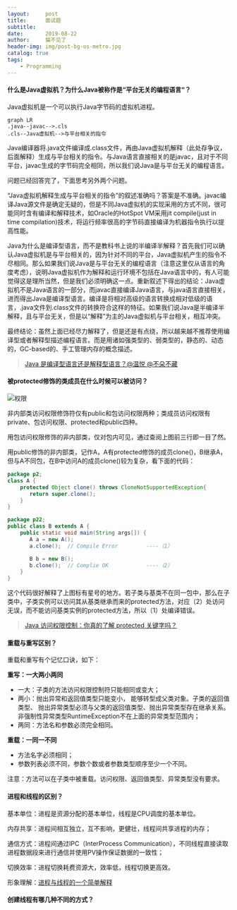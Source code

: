 ```yaml
---
layout:     post
title:      面试题
subtitle:   
date:       2019-08-22
author:     猫不见了
header-img: img/post-bg-os-metro.jpg
catalog: true
tags:
    - Programming
---
```




#### 什么是Java虚拟机？为什么Java被称作是“平台无关的编程语言“？

Java虚拟机是一个可以执行Java字节码的虚拟机进程。

```mermaid
graph LR
.java--javac-->.cls
.cls--Java虚拟机-->与平台相关的指令

```

Java编译器将.java文件编译成.class文件，再由Java虚拟机解释（此处存争议，后面解释）生成与平台相关的指令。与Java语言直接相关的是javac，且对于不同平台，javac生成的字节码完全相同，所以我们说Java是与平台无关的编程语言。



问题已经回答完了，下面思考另外两个问题。



“Java虚拟机解释生成与平台相关的指令”的叙述准确吗？答案是不准确。javac编译Java源文件是确定无疑的，但是不同Java虚拟机的实现采用的方式不同，很可能同时含有编译和解释技术，如Oracle的HotSpot VM采用jit compile(just in time compilation)技术，将运行频率很高的字节码直接编译为机器指令执行以提高性能。



Java为什么是编译型语言，而不是教科书上说的半编译半解释？首先我们可以确认Java虚拟机是与平台相关的，因为针对不同的平台，Java虚拟机产生的指令不尽相同。那么如果我们说Java是与平台无关的编程语言（注意这里仅从语言的角度考虑），说明Java虚拟机作为解释和运行环境不包括在Java语言中的，有人可能觉得这是理所当然，但是我们必须明确这一点。重新叙述下得出的结论：Java虚拟机不是Java语言的一部分，而javac直接编译Java语言，与java语言直接相关，进而得出Java是编译型语言。编译是将相对高级的语言转换成相对低级的语言，.java文件到.class文件的转换符合这样的特征。如果我们说Java是半编译半解释，且与平台无关，但是以“解释”为主的Java虚拟机与平台相关，相互冲突。



最终结论：虽然上面已经尽力解释了，但是还是有点绕，所以越来越不推荐使用编译型或者解释型描述编程语言。而是用诸如强类型的、弱类型的，静态的、动态的，GC-based的、手工管理内存的概念描述。



> [Java 是编译型语言还是解释型语言？@温悦 @不朵不藏](https://www.zhihu.com/question/19608553)





#### 被protected修饰的类成员在什么时候可以被访问？

![权限](http://static.zybuluo.com/Rico123/mybpgsljdfu9hn5ojot0x66n/Java访问权限控制.png)



非内部类访问权限修饰符仅有public和包访问权限两种；类成员访问权限有private、包访问权限、protected和public四种。



用包访问权限修饰的非内部类，仅对包内可见，通过查阅上图前三行即一目了然。

用public修饰的非内部类，记作A，A有protected修饰的成员clone()，B继承A，但与A不同包，在B中访问A的成员clone()较为复杂，看下面的代码：

```java
package p2;
class A {
    protected Object clone() throws CloneNotSupportedException{
       return super.clone();
    }
}

package p22;
public class B extends A {
    public static void main(String args[]) {
       A a = new A();
       a.clone();  // Compile Error      	----（1）

       B b = new B();
       b.clone();  // Complie OK       	  	----（2）
    }
}
```

这个代码很好解释了上图标有星号的地方。若子类与基类不在同一包中，那么在子类中，子类实例可以访问其从基类继承而来的protected方法，对应（2）处访问无误，而不能访问基类实例的protected方法，所以（1）处编译错误。



> [Java 访问权限控制：你真的了解 protected 关键字吗？](https://blog.csdn.net/justloveyou_/article/details/61672133)



#### 重载与重写区别？

重载和重写有个记忆口诀，如下：

**重写：一大两小两同**

- 一大：子类的方法访问权限控制符只能相同或变大；
- 两小：抛出异常和返回值类型只能变小， 能够转型成父类对象。子类的返回值类型、
    抛出异常类型必须与父类的返回值类型、抛出异常类型存在继承关系。非强制性异常类型RuntimeException不在上面的异常类型范围内；
- 两同：方法名和参数必须完全相同。



**重载：一同一不同**

- 方法名字必须相同；
- 参数列表必须不同，参数个数或者参数类型顺序至少一个不同。

注意：方法可以在子类中被重载。访问权限、返回值类型、异常类型没有要求。



#### 进程和线程的区别？

基本单位：进程是资源分配的基本单位，线程是CPU调度的基本单位。

内存共享：进程间相互独立，互不影响，更健壮，线程间共享进程的内存；

通信方式：进程间通过IPC（InterProcess Communication），不同线程直接读取进程数据段来进行通信并使用PV操作保证数据的一致性；

切换效率：进程切换耗费资源大，效率低，线程切换更高效。



形象理解：[进程与线程的一个简单解释](http://www.ruanyifeng.com/blog/2013/04/processes_and_threads.html)





#### 创建线程有哪几种不同的方式？





